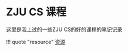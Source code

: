 # ZJU CS 课程
这里是我上过的一些ZJU CS的好的课程的笔记记录

<!-- prettier-ignore-start -->
!!! quote "resource"
    [资源](https://github.com/zjuerme/zju_course)
<!-- prettier-ignore-end -->